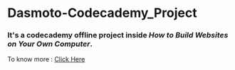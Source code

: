 # Dasmoto-Codecademy_Project
### It's a codecademy offline project inside _How to Build Websites on Your Own Computer_.
To know more : [Click Here](https://www.codecademy.com/paths/learn-how-to-build-websites/tracks/build-websites-on-your-own-computer/modules/local-website-development/projects/dasmoto)
